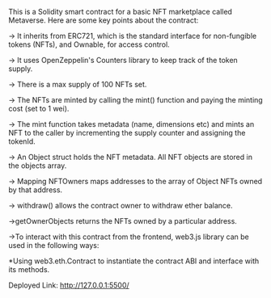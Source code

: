 This is a Solidity smart contract for a basic NFT marketplace called Metaverse. Here are some key points about the contract:

-> It inherits from ERC721, which is the standard interface for non-fungible tokens (NFTs), and Ownable, for access control.

-> It uses OpenZeppelin's Counters library to keep track of the token supply.

-> There is a max supply of 100 NFTs set.

-> The NFTs are minted by calling the mint() function and paying the minting cost (set to 1 wei).

-> The mint function takes metadata (name, dimensions etc) and mints an NFT to the caller by incrementing the supply counter and assigning the tokenId.

-> An Object struct holds the NFT metadata. All NFT objects are stored in the objects array.

-> Mapping NFTOwners maps addresses to the array of Object NFTs owned by that address.

-> withdraw() allows the contract owner to withdraw ether balance.

->getOwnerObjects returns the NFTs owned by a particular address.

->To interact with this contract from the frontend, web3.js library can be used in the following ways:

*Using web3.eth.Contract to instantiate the contract ABI and interface with its methods.

Deployed Link: http://127.0.0.1:5500/
